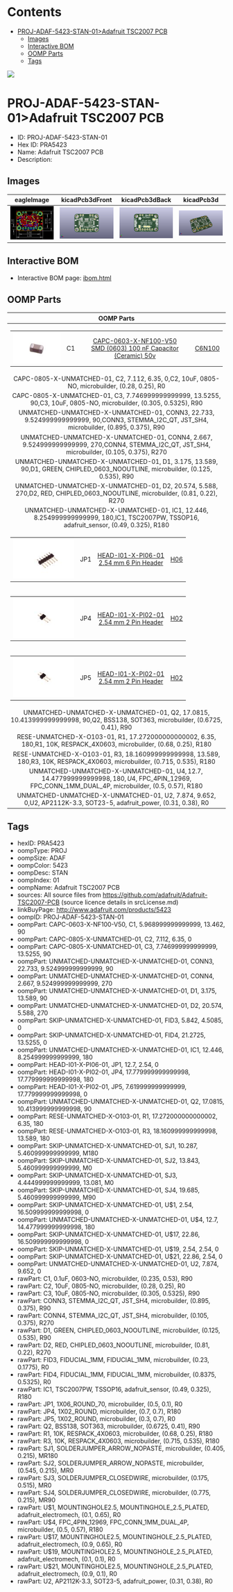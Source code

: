 



Contents
========

* [PROJ-ADAF-5423-STAN-01>Adafruit TSC2007 PCB](#proj-adaf-5423-stan-01adafruit-tsc2007-pcb)
	* [Images](#images)
	* [Interactive BOM](#interactive-bom)
	* [OOMP Parts](#oomp-parts)
	* [Tags](#tags)
  
![][im]
# PROJ-ADAF-5423-STAN-01>Adafruit TSC2007 PCB

- ID: PROJ-ADAF-5423-STAN-01
- Hex ID: PRA5423
- Name: Adafruit TSC2007 PCB
- Description: 

## Images
  
  

|eagleImage|kicadPcb3dFront|kicadPcb3dBack|kicadPcb3d|
| :---: | :---: | :---: | :---: |
|[![eagleImage](eagleImage_140.png)](eagleImage_600.png)|[![kicadPcb3dFront](kicadPcb3dFront_140.png)](kicadPcb3dFront_600.png)|[![kicadPcb3dBack](kicadPcb3dBack_140.png)](kicadPcb3dBack_600.png)|[![kicadPcb3d](kicadPcb3d_140.png)](kicadPcb3d_600.png)|

## Interactive BOM

- Interactive BOM page: [ibom.html](kicad/bom/ibom.html)

## OOMP Parts
  

|OOMP Parts|
| :---: |
|<table><tr><td>![CAPC-0603-X-NF100-V50](https://raw.githubusercontent.com/oomlout/oomlout_OOMP_parts/main/CAPC-0603-X-NF100-V50/image_140.jpg)</td><td> C1</td><td>[CAPC-0603-X-NF100-V50<br>SMD (0603) 100 nF Capacitor (Ceramic) 50v](https://github.com/oomlout/oomlout_OOMP_parts/tree/main/CAPC-0603-X-NF100-V50/)</td><td>[C6N100](https://github.com/oomlout/oomlout_OOMP_parts/tree/main/CAPC-0603-X-NF100-V50/)</td></tr></table>|
|CAPC-0805-X-UNMATCHED-01, C2, 7.112, 6.35, 0,C2, 10uF, 0805-NO, microbuilder, (0.28, 0.25), R0|
|CAPC-0805-X-UNMATCHED-01, C3, 7.746999999999999, 13.5255, 90,C3, 10uF, 0805-NO, microbuilder, (0.305, 0.5325), R90|
|UNMATCHED-UNMATCHED-X-UNMATCHED-01, CONN3, 22.733, 9.524999999999999, 90,CONN3, STEMMA_I2C_QT, JST_SH4, microbuilder, (0.895, 0.375), R90|
|UNMATCHED-UNMATCHED-X-UNMATCHED-01, CONN4, 2.667, 9.524999999999999, 270,CONN4, STEMMA_I2C_QT, JST_SH4, microbuilder, (0.105, 0.375), R270|
|UNMATCHED-UNMATCHED-X-UNMATCHED-01, D1, 3.175, 13.589, 90,D1, GREEN, CHIPLED_0603_NOOUTLINE, microbuilder, (0.125, 0.535), R90|
|UNMATCHED-UNMATCHED-X-UNMATCHED-01, D2, 20.574, 5.588, 270,D2, RED, CHIPLED_0603_NOOUTLINE, microbuilder, (0.81, 0.22), R270|
|UNMATCHED-UNMATCHED-X-UNMATCHED-01, IC1, 12.446, 8.254999999999999, 180,IC1, TSC2007PW, TSSOP16, adafruit_sensor, (0.49, 0.325), R180|
|<table><tr><td>![HEAD-I01-X-PI06-01](https://raw.githubusercontent.com/oomlout/oomlout_OOMP_parts/main/HEAD-I01-X-PI06-01/image_140.jpg)</td><td> JP1</td><td>[HEAD-I01-X-PI06-01<br>2.54 mm 6 Pin Header](https://github.com/oomlout/oomlout_OOMP_parts/tree/main/HEAD-I01-X-PI06-01/)</td><td>[H06](https://github.com/oomlout/oomlout_OOMP_parts/tree/main/HEAD-I01-X-PI06-01/)</td></tr></table>|
|<table><tr><td>![HEAD-I01-X-PI02-01](https://raw.githubusercontent.com/oomlout/oomlout_OOMP_parts/main/HEAD-I01-X-PI02-01/image_140.jpg)</td><td> JP4</td><td>[HEAD-I01-X-PI02-01<br>2.54 mm 2 Pin Header](https://github.com/oomlout/oomlout_OOMP_parts/tree/main/HEAD-I01-X-PI02-01/)</td><td>[H02](https://github.com/oomlout/oomlout_OOMP_parts/tree/main/HEAD-I01-X-PI02-01/)</td></tr></table>|
|<table><tr><td>![HEAD-I01-X-PI02-01](https://raw.githubusercontent.com/oomlout/oomlout_OOMP_parts/main/HEAD-I01-X-PI02-01/image_140.jpg)</td><td> JP5</td><td>[HEAD-I01-X-PI02-01<br>2.54 mm 2 Pin Header](https://github.com/oomlout/oomlout_OOMP_parts/tree/main/HEAD-I01-X-PI02-01/)</td><td>[H02](https://github.com/oomlout/oomlout_OOMP_parts/tree/main/HEAD-I01-X-PI02-01/)</td></tr></table>|
|UNMATCHED-UNMATCHED-X-UNMATCHED-01, Q2, 17.0815, 10.413999999999998, 90,Q2, BSS138, SOT363, microbuilder, (0.6725, 0.41), R90|
|RESE-UNMATCHED-X-O103-01, R1, 17.272000000000002, 6.35, 180,R1, 10K, RESPACK_4X0603, microbuilder, (0.68, 0.25), R180|
|RESE-UNMATCHED-X-O103-01, R3, 18.160999999999998, 13.589, 180,R3, 10K, RESPACK_4X0603, microbuilder, (0.715, 0.535), R180|
|UNMATCHED-UNMATCHED-X-UNMATCHED-01, U$4, 12.7, 14.477999999999998, 180,U$4, FPC_4PIN_12969, FPC_CONN_1MM_DUAL_4P, microbuilder, (0.5, 0.57), R180|
|UNMATCHED-UNMATCHED-X-UNMATCHED-01, U2, 7.874, 9.652, 0,U2, AP2112K-3.3, SOT23-5, adafruit_power, (0.31, 0.38), R0|

## Tags

- hexID: PRA5423
- oompType: PROJ
- oompSize: ADAF
- oompColor: 5423
- oompDesc: STAN
- oompIndex: 01
- oompName: Adafruit TSC2007 PCB
- sources: All source files from https://github.com/adafruit/Adafruit-TSC2007-PCB (source licence details in srcLicense.md)
- linkBuyPage: http://www.adafruit.com/products/5423
- oompID: PROJ-ADAF-5423-STAN-01
- oompPart: CAPC-0603-X-NF100-V50, C1, 5.968999999999999, 13.462, 90
- oompPart: CAPC-0805-X-UNMATCHED-01, C2, 7.112, 6.35, 0
- oompPart: CAPC-0805-X-UNMATCHED-01, C3, 7.746999999999999, 13.5255, 90
- oompPart: UNMATCHED-UNMATCHED-X-UNMATCHED-01, CONN3, 22.733, 9.524999999999999, 90
- oompPart: UNMATCHED-UNMATCHED-X-UNMATCHED-01, CONN4, 2.667, 9.524999999999999, 270
- oompPart: UNMATCHED-UNMATCHED-X-UNMATCHED-01, D1, 3.175, 13.589, 90
- oompPart: UNMATCHED-UNMATCHED-X-UNMATCHED-01, D2, 20.574, 5.588, 270
- oompPart: SKIP-UNMATCHED-X-UNMATCHED-01, FID3, 5.842, 4.5085, 0
- oompPart: SKIP-UNMATCHED-X-UNMATCHED-01, FID4, 21.2725, 13.5255, 0
- oompPart: UNMATCHED-UNMATCHED-X-UNMATCHED-01, IC1, 12.446, 8.254999999999999, 180
- oompPart: HEAD-I01-X-PI06-01, JP1, 12.7, 2.54, 0
- oompPart: HEAD-I01-X-PI02-01, JP4, 17.779999999999998, 17.779999999999998, 180
- oompPart: HEAD-I01-X-PI02-01, JP5, 7.619999999999999, 17.779999999999998, 0
- oompPart: UNMATCHED-UNMATCHED-X-UNMATCHED-01, Q2, 17.0815, 10.413999999999998, 90
- oompPart: RESE-UNMATCHED-X-O103-01, R1, 17.272000000000002, 6.35, 180
- oompPart: RESE-UNMATCHED-X-O103-01, R3, 18.160999999999998, 13.589, 180
- oompPart: SKIP-UNMATCHED-X-UNMATCHED-01, SJ1, 10.287, 5.460999999999999, M180
- oompPart: SKIP-UNMATCHED-X-UNMATCHED-01, SJ2, 13.843, 5.460999999999999, M0
- oompPart: SKIP-UNMATCHED-X-UNMATCHED-01, SJ3, 4.444999999999999, 13.081, M0
- oompPart: SKIP-UNMATCHED-X-UNMATCHED-01, SJ4, 19.685, 5.460999999999999, M90
- oompPart: SKIP-UNMATCHED-X-UNMATCHED-01, U$1, 2.54, 16.509999999999998, 0
- oompPart: UNMATCHED-UNMATCHED-X-UNMATCHED-01, U$4, 12.7, 14.477999999999998, 180
- oompPart: SKIP-UNMATCHED-X-UNMATCHED-01, U$17, 22.86, 16.509999999999998, 0
- oompPart: SKIP-UNMATCHED-X-UNMATCHED-01, U$19, 2.54, 2.54, 0
- oompPart: SKIP-UNMATCHED-X-UNMATCHED-01, U$21, 22.86, 2.54, 0
- oompPart: UNMATCHED-UNMATCHED-X-UNMATCHED-01, U2, 7.874, 9.652, 0
- rawPart: C1, 0.1uF, 0603-NO, microbuilder, (0.235, 0.53), R90
- rawPart: C2, 10uF, 0805-NO, microbuilder, (0.28, 0.25), R0
- rawPart: C3, 10uF, 0805-NO, microbuilder, (0.305, 0.5325), R90
- rawPart: CONN3, STEMMA_I2C_QT, JST_SH4, microbuilder, (0.895, 0.375), R90
- rawPart: CONN4, STEMMA_I2C_QT, JST_SH4, microbuilder, (0.105, 0.375), R270
- rawPart: D1, GREEN, CHIPLED_0603_NOOUTLINE, microbuilder, (0.125, 0.535), R90
- rawPart: D2, RED, CHIPLED_0603_NOOUTLINE, microbuilder, (0.81, 0.22), R270
- rawPart: FID3, FIDUCIAL_1MM, FIDUCIAL_1MM, microbuilder, (0.23, 0.1775), R0
- rawPart: FID4, FIDUCIAL_1MM, FIDUCIAL_1MM, microbuilder, (0.8375, 0.5325), R0
- rawPart: IC1, TSC2007PW, TSSOP16, adafruit_sensor, (0.49, 0.325), R180
- rawPart: JP1, 1X06_ROUND_70, microbuilder, (0.5, 0.1), R0
- rawPart: JP4, 1X02_ROUND, microbuilder, (0.7, 0.7), R180
- rawPart: JP5, 1X02_ROUND, microbuilder, (0.3, 0.7), R0
- rawPart: Q2, BSS138, SOT363, microbuilder, (0.6725, 0.41), R90
- rawPart: R1, 10K, RESPACK_4X0603, microbuilder, (0.68, 0.25), R180
- rawPart: R3, 10K, RESPACK_4X0603, microbuilder, (0.715, 0.535), R180
- rawPart: SJ1, SOLDERJUMPER_ARROW_NOPASTE, microbuilder, (0.405, 0.215), MR180
- rawPart: SJ2, SOLDERJUMPER_ARROW_NOPASTE, microbuilder, (0.545, 0.215), MR0
- rawPart: SJ3, SOLDERJUMPER_CLOSEDWIRE, microbuilder, (0.175, 0.515), MR0
- rawPart: SJ4, SOLDERJUMPER_CLOSEDWIRE, microbuilder, (0.775, 0.215), MR90
- rawPart: U$1, MOUNTINGHOLE2.5, MOUNTINGHOLE_2.5_PLATED, adafruit_electromech, (0.1, 0.65), R0
- rawPart: U$4, FPC_4PIN_12969, FPC_CONN_1MM_DUAL_4P, microbuilder, (0.5, 0.57), R180
- rawPart: U$17, MOUNTINGHOLE2.5, MOUNTINGHOLE_2.5_PLATED, adafruit_electromech, (0.9, 0.65), R0
- rawPart: U$19, MOUNTINGHOLE2.5, MOUNTINGHOLE_2.5_PLATED, adafruit_electromech, (0.1, 0.1), R0
- rawPart: U$21, MOUNTINGHOLE2.5, MOUNTINGHOLE_2.5_PLATED, adafruit_electromech, (0.9, 0.1), R0
- rawPart: U2, AP2112K-3.3, SOT23-5, adafruit_power, (0.31, 0.38), R0



[im]: kicadPcb3d_450.png
